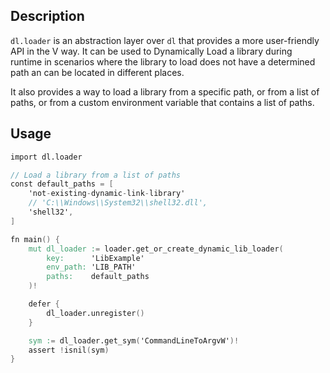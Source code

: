 ## Description

`dl.loader` is an abstraction layer over `dl` that provides a more user-friendly API in the V way.
It can be used to Dynamically Load a library during runtime in scenarios where the library to load
does not have a determined path an can be located in different places.

It also provides a way to load a library from a specific path, or from a list of paths, or from
a custom environment variable that contains a list of paths.

## Usage

```v
import dl.loader

// Load a library from a list of paths
const default_paths = [
	'not-existing-dynamic-link-library'
	// 'C:\\Windows\\System32\\shell32.dll',
	'shell32',
]

fn main() {
	mut dl_loader := loader.get_or_create_dynamic_lib_loader(
		key:      'LibExample'
		env_path: 'LIB_PATH'
		paths:    default_paths
	)!

	defer {
		dl_loader.unregister()
	}

	sym := dl_loader.get_sym('CommandLineToArgvW')!
	assert !isnil(sym)
}
```